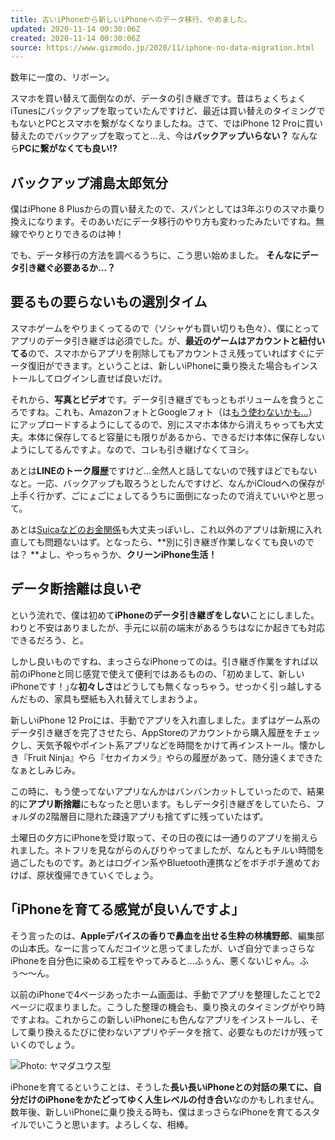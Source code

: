 ```yaml
---
title: 古いiPhoneから新しいiPhoneへのデータ移行、やめました。
updated: 2020-11-14 00:30:06Z
created: 2020-11-14 00:30:06Z
source: https://www.gizmodo.jp/2020/11/iphone-no-data-migration.html
---
```


数年に一度の、リボーン。

スマホを買い替えて面倒なのが、データの引き継ぎです。昔はちょくちょくiTunesにバックアップを取っていたんですけど、最近は買い替えのタイミングでもないとPCとスマホを繋がなくなりましたね。さて、ではiPhone 12 Proに買い替えたのでバックアップを取ってと…え、今は**バックアップいらない？** なんなら**PCに繋がなくても良い!?**

## バックアップ浦島太郎気分

僕はiPhone 8 Plusからの買い替えたので、スパンとしては3年ぶりのスマホ乗り換えになります。そのあいだにデータ移行のやり方も変わったみたいですね。無線でやりとりできるのは神！

でも、データ移行の方法を調べるうちに、こう思い始めました。
**そんなにデータ引き継ぐ必要あるか…？**

## 要るもの要らないもの選別タイム

スマホゲームをやりまくってるので（ソシャゲも買い切りも色々）、僕にとってアプリのデータ引き継ぎは必須でした。が、**最近のゲームはアカウントと紐付いてる**ので、スマホからアプリを削除してもアカウントさえ残っていればすぐにデータ復旧ができます。ということは、新しいiPhoneに乗り換えた場合もインストールしてログインし直せば良いだけ。

それから、**写真とビデオ**です。データ引き継ぎでもっともボリュームを食うところですね。これも、AmazonフォトとGoogleフォト（は[もう使わないかも…](https://www.gizmodo.jp/2020/11/google-ends-unlimited-photo-uploading.html)）にアップロードするようにしてるので、別にスマホ本体から消えちゃっても大丈夫。本体に保存してると容量にも限りがあるから、できるだけ本体に保存しないようにしてるんですよ。なので、コレも引き継げなくてヨシ。

あとは**LINEのトーク履歴**ですけど…全然人と話してないので残すほどでもないなと。一応、バックアップも取ろうとしたんですけど、なんかiCloudへの保存が上手く行かず、ごにょごにょしてるうちに面倒になったので消えていいやと思って。

あとは[Suicaなどのお金関係](https://www.gizmodo.jp/2020/11/how-to-move-mobile-suica-to-new-iphone.html)も大丈夫っぽいし、これ以外のアプリは新規に入れ直しても問題ないはず。となったら、**別に引き継ぎ作業しなくても良いのでは？ **よし、やっちゃうか、**クリーンiPhone生活！**

## データ断捨離は良いぞ

という流れで、僕は初めて**iPhoneのデータ引き継ぎをしない**ことにしました。わりと不安はありましたが、手元に以前の端末があるうちはなにか起きても対応できるだろう、と。

しかし良いものですね、まっさらなiPhoneってのは。引き継ぎ作業をすれば以前のiPhoneと同じ感覚で使えて便利ではあるものの、｢初めまして、新しいiPhoneです！｣な**初々しさ**はどうしても無くなっちゃう。せっかく引っ越しするんだもの、家具も壁紙も入れ替えてしまおうよ。

新しいiPhone 12 Proには、手動でアプリを入れ直しました。まずはゲーム系のデータ引き継ぎを完了させたら、AppStoreのアカウントから購入履歴をチェックし、天気予報やポイント系アプリなどを時間をかけて再インストール。懐かしき『Fruit Ninja』やら『セカイカメラ』やらの履歴があって、随分遠くまできたなぁとしみじみ。

この時に、もう使ってないアプリなんかはバンバンカットしていったので、結果的に**アプリ断捨離**にもなったと思います。もしデータ引き継ぎをしていたら、フォルダの2階層目に隠れた疎遠アプリも捨てずに残っていたはず。

土曜日の夕方にiPhoneを受け取って、その日の夜には一通りのアプリを揃えられました。ネトフリを見ながらのんびりやってましたが、なんともチルい時間を過ごしたものです。あとはログイン系やBluetooth連携などをボチボチ進めておけば、原状復帰できていくでしょう。

## ｢iPhoneを育てる感覚が良いんですよ｣

そう言ったのは、**Appleデバイスの香りで鼻血を出せる生粋の林檎野郎**、編集部の山本氏。なーに言ってんだコイツと思ってましたが、いざ自分でまっさらなiPhoneを自分色に染める工程をやってみると…ふぅん、悪くないじゃん。ふぅ〜〜ん。

以前のiPhoneで4ページあったホーム画面は、手動でアプリを整理したことで2ページに収まりました。こうした整理の機会も、乗り換えのタイミングがやり時ですよね。これからこの新しいiPhoneにも色んなアプリをインストールし、そして乗り換えるたびに使わないアプリやデータを捨て、必要なものだけが残っていくのでしょう。

![](https://assets.media-platform.com/gizmodo/dist/images/2020/11/13/201113iphonelife_02-w1280.jpg)Photo: ヤマダユウス型

iPhoneを育てるということは、そうした**長い長いiPhoneとの対話の果てに、自分だけのiPhoneをかたどってゆく人生レベルの付き合い**なのかもしれません。数年後、新しいiPhoneに乗り換える時も、僕はまっさらなiPhoneを育てるスタイルでいこうと思います。よろしくな、相棒。